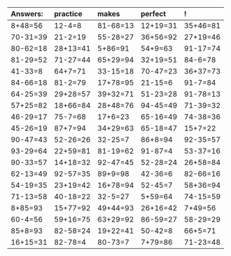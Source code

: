 | Answers: | practice | makes | perfect | ! |
| :--- | :--- | :--- | :--- | :--- |
| 8+48=56 | 12-4=8 | 81-68=13 | 12+19=31 | 35+46=81 | 
| 70-31=39 | 21-2=19 | 55-28=27 | 36+56=92 | 27+19=46 | 
| 80-62=18 | 28+13=41 | 5+86=91 | 54+9=63 | 91-17=74 | 
| 81-29=52 | 71-27=44 | 65+29=94 | 32+19=51 | 84-6=78 | 
| 41-33=8 | 64+7=71 | 33-15=18 | 70-47=23 | 36+37=73 | 
| 84-66=18 | 81-2=79 | 17+78=95 | 21-15=6 | 91-7=84 | 
| 64-25=39 | 29+28=57 | 39+32=71 | 51-23=28 | 91-78=13 | 
| 57+25=82 | 18+66=84 | 28+48=76 | 94-45=49 | 71-39=32 | 
| 46-29=17 | 75-7=68 | 17+6=23 | 65-16=49 | 74-38=36 | 
| 45-26=19 | 87+7=94 | 34+29=63 | 65-18=47 | 15+7=22 | 
| 90-47=43 | 52-26=26 | 32-25=7 | 86+8=94 | 92-35=57 | 
| 93-29=64 | 22+59=81 | 81-19=62 | 91-87=4 | 53-37=16 | 
| 90-33=57 | 14+18=32 | 92-47=45 | 52-28=24 | 26+58=84 | 
| 62-13=49 | 92-57=35 | 89+9=98 | 42-36=6 | 82-66=16 | 
| 54-19=35 | 23+19=42 | 16+78=94 | 52-45=7 | 58+36=94 | 
| 71-13=58 | 40-18=22 | 32-5=27 | 5+59=64 | 74-15=59 | 
| 8+85=93 | 15+77=92 | 49+44=93 | 26+16=42 | 7+49=56 | 
| 60-4=56 | 59+16=75 | 63+29=92 | 86-59=27 | 58-29=29 | 
| 85+8=93 | 82-58=24 | 19+22=41 | 50-42=8 | 66+5=71 | 
| 16+15=31 | 82-78=4 | 80-73=7 | 7+79=86 | 71-23=48 | 
